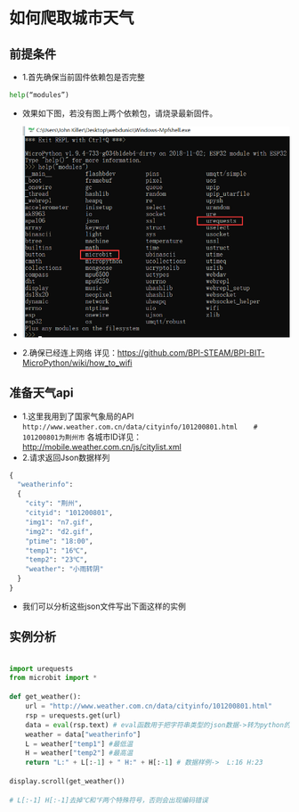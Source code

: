 
# 如何爬取城市天气

## 前提条件

- 1.首先确保当前固件依赖包是否完整

```python
help(“modules”)
```

- 效果如下图，若没有图上两个依赖包，请烧录最新固件。

- ![Evaluate](../../assets/micropython/samples/weather/check.png)

- 2.确保已经连上网络
详见：https://github.com/BPI-STEAM/BPI-BIT-MicroPython/wiki/how_to_wifi

## 准备天气api

- 1.这里我用到了国家气象局的API
`http://www.weather.com.cn/data/cityinfo/101200801.html    # 101200801为荆州市`
各城市ID详见：http://mobile.weather.com.cn/js/citylist.xml
- 2.请求返回Json数据样列

```python
{
  "weatherinfo": 
  {
    "city": "荆州",
    "cityid": "101200801",
    "img1": "n7.gif",
    "img2": "d2.gif",
    "ptime": "18:00",
    "temp1": "16℃",
    "temp2": "23℃",
    "weather": "小雨转阴"
  }
}
```


- 我们可以分析这些json文件写出下面这样的实例

## 实例分析

```python

import urequests
from microbit import *

def get_weather():
	url = "http://www.weather.com.cn/data/cityinfo/101200801.html"
	rsp = urequests.get(url)
	data = eval(rsp.text) # eval函数用于把字符串类型的json数据->转为python的字典类型
	weather = data["weatherinfo"]
	L = weather["temp1"] #最低温
	H = weather["temp2"] #最高温
	return "L:" + L[:-1] + " H:" + H[:-1] # 数据样例->  L:16 H:23

display.scroll(get_weather())

# L[:-1] H[:-1]去掉℃和℉两个特殊符号，否则会出现编码错误
```
